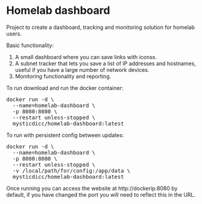 # Homelab dashboard
Project to create a dashboard, tracking and monitoring solution for homelab users.

Basic functionality:
1. A small dashboard where you can save links with iconss.
2. A subnet tracker that lets you save a list of IP addresses and hostnames, useful if you have a large number of network devices.
3. Monitoring functionality and reporting.

To run download and run the docker container:

<pre>
docker run -d \
  --name=homelab-dashboard \
  -p 8080:8080 \
  --restart unless-stopped \
  mysticdicc/homelab-dashboard:latest
</pre>
  
To run with persistent config between updates:

<pre>
docker run -d \
  --name=homelab-dashboard \
  -p 8080:8080 \
  --restart unless-stopped \
  -v /local/path/for/config:/app/data \
  mysticdicc/homelab-dashboard:latest
</pre>

Once running you can access the website at http://dockerip:8080 by default, if you have changed the port you will need to reflect this in the URL.
